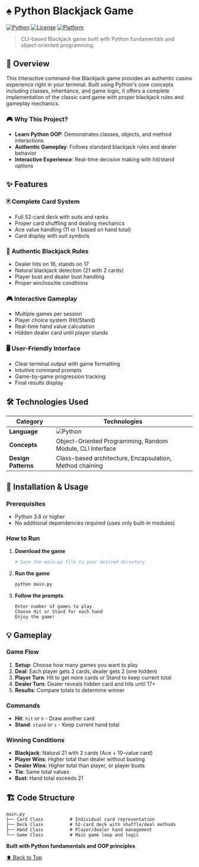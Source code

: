 # ♠ Python Blackjack Game

[![Python](https://img.shields.io/badge/Python-3.8%2B-blue.svg)](https://www.python.org/)
[![License](https://img.shields.io/badge/License-MIT-green.svg)](LICENSE)
[![Platform](https://img.shields.io/badge/Platform-Cross--Platform-lightgrey.svg)](https://www.python.org/)

> CLI-based Blackjack game built with Python fundamentals and object-oriented programming.

## 🎯 Overview

This interactive command-line Blackjack game provides an authentic casino experience right in your terminal. Built using Python's core concepts including classes, inheritance, and game logic, it offers a complete implementation of the classic card game with proper blackjack rules and gameplay mechanics.

### 🎮 Why This Project?

- **Learn Python OOP**: Demonstrates classes, objects, and method interactions
- **Authentic Gameplay**: Follows standard blackjack rules and dealer behavior
- **Interactive Experience**: Real-time decision making with hit/stand options

## ✨ Features

### 🃏 **Complete Card System**
- Full 52-card deck with suits and ranks
- Proper card shuffling and dealing mechanics
- Ace value handling (11 or 1 based on hand total)
- Card display with suit symbols

### 🎲 **Authentic Blackjack Rules**
- Dealer hits on 16, stands on 17
- Natural blackjack detection (21 with 2 cards)
- Player bust and dealer bust handling
- Proper win/loss/tie conditions

### 🎮 **Interactive Gameplay**
- Multiple games per session
- Player choice system (Hit/Stand)
- Real-time hand value calculation
- Hidden dealer card until player stands

### 🖥️ **User-Friendly Interface**
- Clear terminal output with game formatting
- Intuitive command prompts
- Game-by-game progression tracking
- Final results display

## 🛠️ Technologies Used

| Category | Technologies |
|----------|-------------|
| **Language** | ![Python](https://img.shields.io/badge/Python-3776AB?style=flat&logo=python&logoColor=white) |
| **Concepts** | Object-Oriented Programming, Random Module, CLI Interface |
| **Design Patterns** | Class-based architecture, Encapsulation, Method chaining |

## 🚀 Installation & Usage

### Prerequisites

- Python 3.8 or higher
- No additional dependencies required (uses only built-in modules)

### How to Run

1. **Download the game**
   ```bash
   # Save the main.py file to your desired directory
   ```

2. **Run the game**
   ```bash
   python main.py
   ```

3. **Follow the prompts**
   ```
   Enter number of games to play
   Choose Hit or Stand for each hand
   Enjoy the game!
   ```

## 💡 Gameplay

### Game Flow

1. **Setup**: Choose how many games you want to play
2. **Deal**: Each player gets 2 cards, dealer gets 2 (one hidden)
3. **Player Turn**: Hit to get more cards or Stand to keep current total
4. **Dealer Turn**: Dealer reveals hidden card and hits until 17+
5. **Results**: Compare totals to determine winner

### Commands

- **Hit**: `hit` or `h` - Draw another card
- **Stand**: `stand` or `s` - Keep current hand total

### Winning Conditions

- **Blackjack**: Natural 21 with 2 cards (Ace + 10-value card)
- **Player Wins**: Higher total than dealer without busting
- **Dealer Wins**: Higher total than player, or player busts
- **Tie**: Same total values
- **Bust**: Hand total exceeds 21

## 🏗️ Code Structure

```
main.py
├── Card Class          # Individual card representation
├── Deck Class          # 52-card deck with shuffle/deal methods
├── Hand Class          # Player/dealer hand management
└── Game Class          # Main game loop and logic
```


**Built with Python fundamentals and OOP principles**

[⬆ Back to Top](#-python-blackjack-game)

</div>
